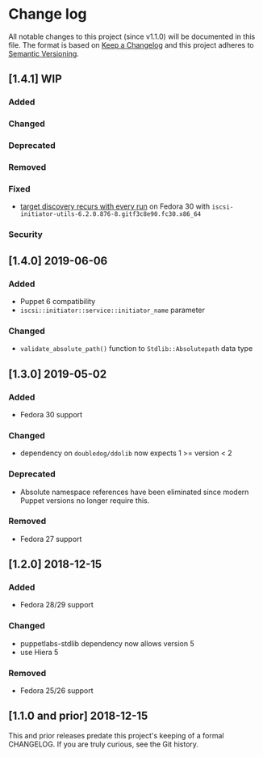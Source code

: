 <!--
This file is part of the doubledog-iscsi Puppet module.
Copyright 2018-2019 John Florian
SPDX-License-Identifier: GPL-3.0-or-later

Template

## [VERSION] WIP
### Added
### Changed
### Deprecated
### Removed
### Fixed
### Security

-->

# Change log

All notable changes to this project (since v1.1.0) will be documented in this file.  The format is based on [Keep a Changelog](http://keepachangelog.com/en/1.0.0/) and this project adheres to [Semantic Versioning](http://semver.org).

## [1.4.1] WIP
### Added
### Changed
### Deprecated
### Removed
### Fixed
- [target discovery recurs with every run](https://github.com/jflorian/doubledog-iscsi/issues/8) on Fedora 30 with `iscsi-initiator-utils-6.2.0.876-8.gitf3c8e90.fc30.x86_64`
### Security

## [1.4.0] 2019-06-06
### Added
- Puppet 6 compatibility
- `iscsi::initiator::service::initiator_name` parameter
### Changed
- `validate_absolute_path()` function to `Stdlib::Absolutepath` data type

## [1.3.0] 2019-05-02
### Added
- Fedora 30 support
### Changed
- dependency on `doubledog/ddolib` now expects 1 >= version < 2
### Deprecated
- Absolute namespace references have been eliminated since modern Puppet versions no longer require this.
### Removed
- Fedora 27 support

## [1.2.0] 2018-12-15
### Added
- Fedora 28/29 support
### Changed
- puppetlabs-stdlib dependency now allows version 5
- use Hiera 5
### Removed
- Fedora 25/26 support

## [1.1.0 and prior] 2018-12-15

This and prior releases predate this project's keeping of a formal CHANGELOG.  If you are truly curious, see the Git history.
